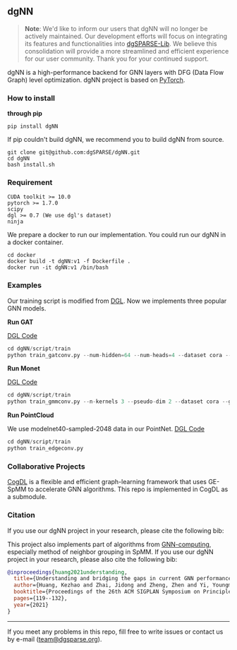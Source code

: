 ## dgNN

> **Note**: We'd like to inform our users that dgNN will no longer be actively maintained. Our development efforts will focus on integrating its features and functionalities into [dgSPARSE-Lib](https://github.com/dgSPARSE/dgSPARSE-Lib). We believe this consolidation will provide a more streamlined and efficient experience for our user community. Thank you for your continued support.

dgNN is a high-performance backend for GNN layers with DFG (Data Flow Graph) level optimization. dgNN project is based on [PyTorch](https://github.com/pytorch/pytorch).

### How to install

**through pip**

```
pip install dgNN
```

If pip couldn't build dgNN, we recommend you to build dgNN from source.

```shell
git clone git@github.com:dgSPARSE/dgNN.git
cd dgNN
bash install.sh
```

### Requirement

```
CUDA toolkit >= 10.0
pytorch >= 1.7.0
scipy
dgl >= 0.7 (We use dgl's dataset)
ninja
```

We prepare a docker to run our implementation. You could run our dgNN in a docker container.

```shell
cd docker
docker build -t dgNN:v1 -f Dockerfile .
docker run -it dgNN:v1 /bin/bash
```

### Examples

Our training script is modified from [DGL](https://github.com/dmlc/dgl). Now we implements three popular GNN models.

**Run GAT**

[DGL Code](https://github.com/dmlc/dgl/tree/master/examples/pytorch/gat)

```python
cd dgNN/script/train
python train_gatconv.py --num-hidden=64 --num-heads=4 --dataset cora --gpu 0
```

**Run Monet**

[DGL Code](https://github.com/dmlc/dgl/tree/master/examples/pytorch/monet)

```python
cd dgNN/script/train
python train_gmmconv.py --n-kernels 3 --pseudo-dim 2 --dataset cora --gpu 0
```

**Run PointCloud**

We use modelnet40-sampled-2048 data in our PointNet. [DGL Code](https://github.com/dmlc/dgl/tree/master/examples/pytorch/pointcloud)

```python
cd dgNN/script/train
python train_edgeconv.py
```

### Collaborative Projects

[CogDL](https://github.com/THUDM/cogdl) is a flexible and efficient graph-learning framework that uses GE-SpMM to accelerate GNN algorithms. This repo is implemented in CogDL as a submodule.

### Citation

If you use our dgNN project in your research, please cite the following bib:

This project also implements part of algorithms from [GNN-computing](https://github.com/xxcclong/GNN-Computing), especially method of neighbor grouping in SpMM. If you use our dgNN project in your research, please also cite the following bib:

```bibtex
@inproceedings{huang2021understanding,
  title={Understanding and bridging the gaps in current GNN performance optimizations},
  author={Huang, Kezhao and Zhai, Jidong and Zheng, Zhen and Yi, Youngmin and Shen, Xipeng},
  booktitle={Proceedings of the 26th ACM SIGPLAN Symposium on Principles and Practice of Parallel Programming},
  pages={119--132},
  year={2021}
}
```

---

If you meet any problems in this repo, fill free to write issues or contact us by e-mail (team@dgsparse.org).

